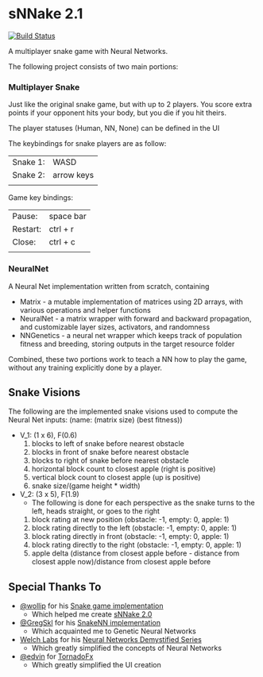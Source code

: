 # sNNake 2.1

[![Build Status](https://travis-ci.org/AllanWang/sNNake-2.1.svg?branch=master)](https://travis-ci.org/AllanWang/sNNake-2.1)

A multiplayer snake game with Neural Networks.

The following project consists of two main portions:

### Multiplayer Snake

Just like the original snake game, but with up to 2 players. You score extra points if your opponent hits your body, but you die if you hit theirs.

The player statuses (Human, NN, None) can be defined in the UI

The keybindings for snake players are as follow:

|||
|---|---|
Snake 1:    | WASD
Snake 2:    | arrow keys
|||

Game key bindings:

|||
|---|---|
Pause:      | space bar
Restart:    | ctrl + r
Close:      | ctrl + c
|||

### NeuralNet

A Neural Net implementation written from scratch, containing

* Matrix - a mutable implementation of matrices using 2D arrays, with various operations and helper functions
* NeuralNet - a matrix wrapper with forward and backward propagation, and customizable layer sizes, activators, and randomness
* NNGenetics - a neural net wrapper which keeps track of population fitness and breeding, storing outputs in the target resource folder

Combined, these two portions work to teach a NN how to play the game, without any training explicitly done by a player.

## Snake Visions

The following are the implemented snake visions used to compute the Neural Net inputs: (name: (matrix size) (best fitness))

* V_1: (1 x 6), F(0.6)
    1. blocks to left of snake before nearest obstacle
    2. blocks in front of snake before nearest obstacle
    3. blocks to right of snake before nearest obstacle
    4. horizontal block count to closest apple (right is positive)
    5. vertical block count to closest apple (up is positive)
    6. snake size/(game height * width)
* V_2: (3 x 5), F(1.9)
    * The following is done for each perspective as the snake turns to the left, heads straight, or goes to the right
    1. block rating at new position (obstacle: -1, empty: 0, apple: 1)
    2. block rating directly to the left (obstacle: -1, empty: 0, apple: 1)
    3. block rating directly in front (obstacle: -1, empty: 0, apple: 1)
    4. block rating directly to the right (obstacle: -1, empty: 0, apple: 1)
    5. apple delta (distance from closest apple before - distance from closest apple now)/distance from closest apple before
    
 

## Special Thanks To
* [@wollip](https://github.com/wollip) for his [Snake game implementation](https://github.com/wollip/snake)
    * Which helped me create [sNNake 2.0](https://github.com/AllanWang/sNNake-2.0)
* [@GregSkl](https://github.com/GregSkl) for his [SnakeNN implementation](https://github.com/GregSkl/SnakeNN)
    * Which acquainted me to Genetic Neural Networks
* [Welch Labs](https://www.youtube.com/user/Taylorns34) for his [Neural Networks Demystified Series](https://www.youtube.com/watch?v=bxe2T-V8XRs&list=PLiaHhY2iBX9hdHaRr6b7XevZtgZRa1PoU)
    * Which greatly simplified the concepts of Neural Networks
* [@edvin](https://github.com/edvin) for [TornadoFx](https://github.com/edvin/tornadofx)
    * Which greatly simplified the UI creation
   

